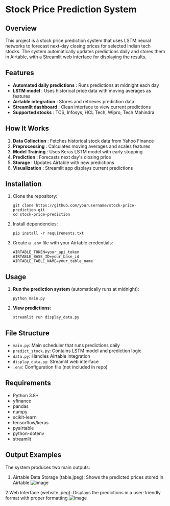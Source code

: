 # Stock Price Prediction System

## Overview
This project is a stock price prediction system that uses LSTM neural networks to forecast next-day closing prices for selected Indian tech stocks. The system automatically updates predictions daily and stores them in Airtable, with a Streamlit web interface for displaying the results.

## Features
- **Automated daily predictions** : Runs predictions at midnight each day
- **LSTM model** : Uses historical price data with moving averages as features
- **Airtable integration** : Stores and retrieves prediction data
- **Streamlit dashboard** : Clean interface to view current predictions
- **Supported stocks** : TCS, Infosys, HCL Tech, Wipro, Tech Mahindra

## How It Works
1. **Data Collection** : Fetches historical stock data from Yahoo Finance
2. **Preprocessing** : Calculates moving averages and scales features
3. **Model Training** : Uses Keras LSTM model with early stopping
4. **Prediction** : Forecasts next day's closing price
5. **Storage** : Updates Airtable with new predictions
6. **Visualization** : Streamlit app displays current predictions

## Installation
1. Clone the repository:
   
   ```
   git clone https://github.com/yourusername/stock-price-prediction.git
   cd stock-price-prediction
   ```
   
2. Install dependencies:
   
   ```
   pip install -r requirements.txt
   ```
   
3. Create a `.env` file with your Airtable credentials:
   
   ```
   AIRTABLE_TOKEN=your_api_token
   AIRTABLE_BASE_ID=your_base_id
   AIRTABLE_TABLE_NAME=your_table_name
   ```

## Usage
1. **Run the prediction system** (automatically runs at midnight):

   ```
   python main.py
   ```
   
2. **View predictions**:

   ```
   streamlit run display_data.py
   ```

## File Structure
- `main.py`: Main scheduler that runs predictions daily
- `predict_stock.py`: Contains LSTM model and prediction logic
- `data.py`: Handles Airtable integration
- `display_data.py`: Streamlit web interface
- `.env`: Configuration file (not included in repo)

## Requirements
- Python 3.8+
- yfinance
- pandas
- numpy
- scikit-learn
- tensorflow/keras
- pyairtable
- python-dotenv
- streamlit

## Output Examples
The system produces two main outputs:
1. Airtable Data Storage (table.jpeg): Shows the predicted prices stored in Airtable
![image](https://github.com/user-attachments/assets/7c306d90-8b0e-485e-973f-d284424b1bef)

2.Web Interface (website.jpeg): Displays the predictions in a user-friendly format with proper formatting
![image](https://github.com/user-attachments/assets/3908177d-9a88-4737-b8ec-a1836cc66b9d)

